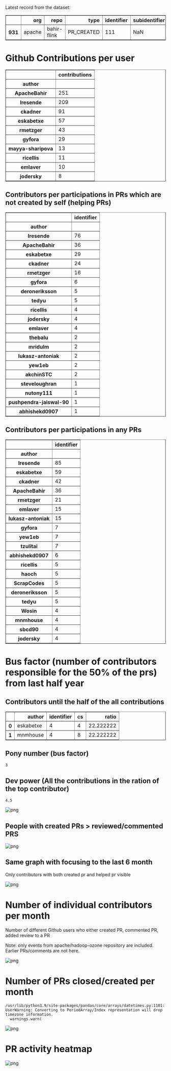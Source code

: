 Latest record from the dataset:




<div>
<table border="1" class="dataframe">
  <thead>
    <tr style="text-align: right;">
      <th></th>
      <th>org</th>
      <th>repo</th>
      <th>type</th>
      <th>identifier</th>
      <th>subidentifier</th>
      <th>date</th>
      <th>author</th>
      <th>owner</th>
      <th>project</th>
    </tr>
  </thead>
  <tbody>
    <tr>
      <th>931</th>
      <td>apache</td>
      <td>bahir-flink</td>
      <td>PR_CREATED</td>
      <td>111</td>
      <td>NaN</td>
      <td>2021-02-10 13:54:06+00:00</td>
      <td>raminqaf</td>
      <td>raminqaf</td>
      <td>bahir</td>
    </tr>
  </tbody>
</table>
</div>



# Github Contributions per user





<div>
<table border="1" class="dataframe">
  <thead>
    <tr style="text-align: right;">
      <th></th>
      <th>contributions</th>
    </tr>
    <tr>
      <th>author</th>
      <th></th>
    </tr>
  </thead>
  <tbody>
    <tr>
      <th>ApacheBahir</th>
      <td>251</td>
    </tr>
    <tr>
      <th>lresende</th>
      <td>209</td>
    </tr>
    <tr>
      <th>ckadner</th>
      <td>91</td>
    </tr>
    <tr>
      <th>eskabetxe</th>
      <td>57</td>
    </tr>
    <tr>
      <th>rmetzger</th>
      <td>43</td>
    </tr>
    <tr>
      <th>gyfora</th>
      <td>29</td>
    </tr>
    <tr>
      <th>mayya-sharipova</th>
      <td>13</td>
    </tr>
    <tr>
      <th>ricellis</th>
      <td>11</td>
    </tr>
    <tr>
      <th>emlaver</th>
      <td>10</td>
    </tr>
    <tr>
      <th>jodersky</th>
      <td>8</td>
    </tr>
  </tbody>
</table>
</div>



## Contributors per participations in PRs which are not created by self (helping PRs)




<div>
<table border="1" class="dataframe">
  <thead>
    <tr style="text-align: right;">
      <th></th>
      <th>identifier</th>
    </tr>
    <tr>
      <th>author</th>
      <th></th>
    </tr>
  </thead>
  <tbody>
    <tr>
      <th>lresende</th>
      <td>76</td>
    </tr>
    <tr>
      <th>ApacheBahir</th>
      <td>36</td>
    </tr>
    <tr>
      <th>eskabetxe</th>
      <td>29</td>
    </tr>
    <tr>
      <th>ckadner</th>
      <td>24</td>
    </tr>
    <tr>
      <th>rmetzger</th>
      <td>16</td>
    </tr>
    <tr>
      <th>gyfora</th>
      <td>6</td>
    </tr>
    <tr>
      <th>deroneriksson</th>
      <td>5</td>
    </tr>
    <tr>
      <th>tedyu</th>
      <td>5</td>
    </tr>
    <tr>
      <th>ricellis</th>
      <td>4</td>
    </tr>
    <tr>
      <th>jodersky</th>
      <td>4</td>
    </tr>
    <tr>
      <th>emlaver</th>
      <td>4</td>
    </tr>
    <tr>
      <th>thebalu</th>
      <td>2</td>
    </tr>
    <tr>
      <th>mridulm</th>
      <td>2</td>
    </tr>
    <tr>
      <th>lukasz-antoniak</th>
      <td>2</td>
    </tr>
    <tr>
      <th>yew1eb</th>
      <td>2</td>
    </tr>
    <tr>
      <th>akchinSTC</th>
      <td>2</td>
    </tr>
    <tr>
      <th>steveloughran</th>
      <td>1</td>
    </tr>
    <tr>
      <th>nutony111</th>
      <td>1</td>
    </tr>
    <tr>
      <th>pushpendra-jaiswal-90</th>
      <td>1</td>
    </tr>
    <tr>
      <th>abhishekd0907</th>
      <td>1</td>
    </tr>
  </tbody>
</table>
</div>



## Contributors per participations in any PRs




<div>
<table border="1" class="dataframe">
  <thead>
    <tr style="text-align: right;">
      <th></th>
      <th>identifier</th>
    </tr>
    <tr>
      <th>author</th>
      <th></th>
    </tr>
  </thead>
  <tbody>
    <tr>
      <th>lresende</th>
      <td>85</td>
    </tr>
    <tr>
      <th>eskabetxe</th>
      <td>59</td>
    </tr>
    <tr>
      <th>ckadner</th>
      <td>42</td>
    </tr>
    <tr>
      <th>ApacheBahir</th>
      <td>36</td>
    </tr>
    <tr>
      <th>rmetzger</th>
      <td>21</td>
    </tr>
    <tr>
      <th>emlaver</th>
      <td>15</td>
    </tr>
    <tr>
      <th>lukasz-antoniak</th>
      <td>15</td>
    </tr>
    <tr>
      <th>gyfora</th>
      <td>7</td>
    </tr>
    <tr>
      <th>yew1eb</th>
      <td>7</td>
    </tr>
    <tr>
      <th>tzulitai</th>
      <td>7</td>
    </tr>
    <tr>
      <th>abhishekd0907</th>
      <td>6</td>
    </tr>
    <tr>
      <th>ricellis</th>
      <td>5</td>
    </tr>
    <tr>
      <th>haoch</th>
      <td>5</td>
    </tr>
    <tr>
      <th>ScrapCodes</th>
      <td>5</td>
    </tr>
    <tr>
      <th>deroneriksson</th>
      <td>5</td>
    </tr>
    <tr>
      <th>tedyu</th>
      <td>5</td>
    </tr>
    <tr>
      <th>Wosin</th>
      <td>4</td>
    </tr>
    <tr>
      <th>mnmhouse</th>
      <td>4</td>
    </tr>
    <tr>
      <th>sbcd90</th>
      <td>4</td>
    </tr>
    <tr>
      <th>jodersky</th>
      <td>4</td>
    </tr>
  </tbody>
</table>
</div>



# Bus factor (number of contributors responsible for the 50% of the prs) from last half year

## Contributors until the half of the all contributions




<div>
<table border="1" class="dataframe">
  <thead>
    <tr style="text-align: right;">
      <th></th>
      <th>author</th>
      <th>identifier</th>
      <th>cs</th>
      <th>ratio</th>
    </tr>
  </thead>
  <tbody>
    <tr>
      <th>0</th>
      <td>eskabetxe</td>
      <td>4</td>
      <td>4</td>
      <td>22.222222</td>
    </tr>
    <tr>
      <th>1</th>
      <td>mnmhouse</td>
      <td>4</td>
      <td>8</td>
      <td>22.222222</td>
    </tr>
  </tbody>
</table>
</div>



## Pony number (bus factor)




    3



## Dev power (All the contributions in the ration of the top contributor)




    4.5




    
![png](github-contributions_files/github-contributions_18_0.png)
    


## People with created PRs > reviewed/commented PRS


    
![png](github-contributions_files/github-contributions_21_0.png)
    


## Same graph with focusing to the last 6 month

Only contributors with both created pr and helped pr visible


    
![png](github-contributions_files/github-contributions_25_0.png)
    


# Number of individual contributors per month

Number of different Github users who either created PR, commented PR, added review to a PR

Note: only events from apache/hadoop-ozone repository are included. Earlier PRs/comments are not here.


    
![png](github-contributions_files/github-contributions_28_0.png)
    


# Number of PRs closed/created per month

    /usr/lib/python3.9/site-packages/pandas/core/arrays/datetimes.py:1101: UserWarning: Converting to PeriodArray/Index representation will drop timezone information.
      warnings.warn(



    
![png](github-contributions_files/github-contributions_31_0.png)
    


# PR activity heatmap


    
![png](github-contributions_files/github-contributions_34_0.png)
    

